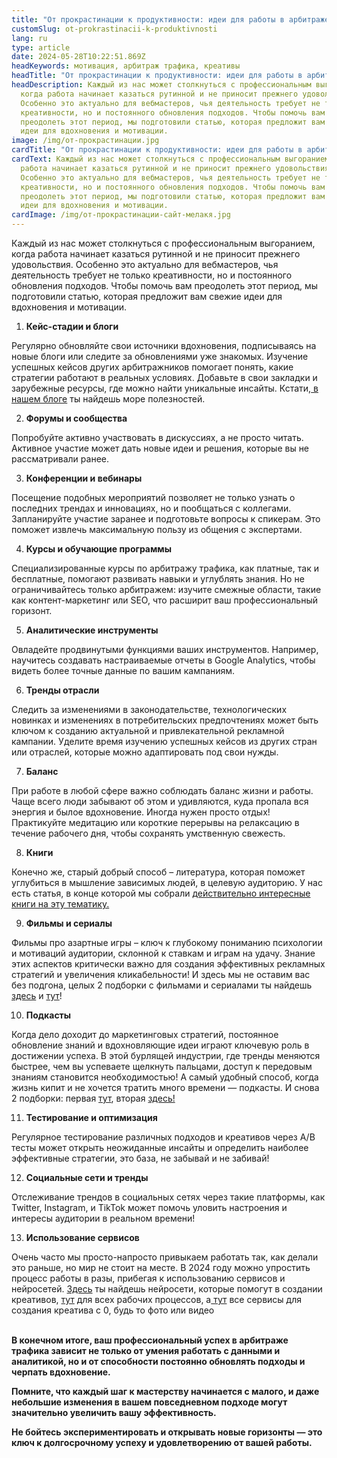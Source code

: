 ```yaml
---
title: "От прокрастинации к продуктивности: идеи для работы в арбитраже трафика"
customSlug: ot-prokrastinacii-k-produktivnosti
lang: ru
type: article
date: 2024-05-28T10:22:51.869Z
headKeywords: мотивация, арбитраж трафика, креативы
headTitle: "От прокрастинации к продуктивности: идеи для работы в арбитраже трафика"
headDescription: Каждый из нас может столкнуться с профессиональным выгоранием,
  когда работа начинает казаться рутинной и не приносит прежнего удовольствия.
  Особенно это актуально для вебмастеров, чья деятельность требует не только
  креативности, но и постоянного обновления подходов. Чтобы помочь вам
  преодолеть этот период, мы подготовили статью, которая предложит вам свежие
  идеи для вдохновения и мотивации.
image: /img/от-прокрастинации.jpg
cardTitle: "От прокрастинации к продуктивности: идеи для работы в арбитраже трафика"
cardText: Каждый из нас может столкнуться с профессиональным выгоранием, когда
  работа начинает казаться рутинной и не приносит прежнего удовольствия.
  Особенно это актуально для вебмастеров, чья деятельность требует не только
  креативности, но и постоянного обновления подходов. Чтобы помочь вам
  преодолеть этот период, мы подготовили статью, которая предложит вам свежие
  идеи для вдохновения и мотивации.
cardImage: /img/от-прокрастинации-сайт-мелакя.jpg
---
```



Каждый из нас может столкнуться с профессиональным выгоранием, когда работа начинает казаться рутинной и не приносит прежнего удовольствия. Особенно это актуально для вебмастеров, чья деятельность требует не только креативности, но и постоянного обновления подходов. Чтобы помочь вам преодолеть этот период, мы подготовили статью, которая предложит вам свежие идеи для вдохновения и мотивации.

1. **Кейс-стадии и блоги**

Регулярно обновляйте свои источники вдохновения, подписываясь на новые блоги или следите за обновлениями уже знакомых. Изучение успешных кейсов других арбитражников помогает понять, какие стратегии работают в реальных условиях. Добавьте в свои закладки и зарубежные ресурсы, где можно найти уникальные инсайты. Кстати,[ в нашем блоге](<https://trafflab.io/ru/blog/>) ты найдешь море полезностей. [](https://trafflab.io/ru/blog/)

2. **Форумы и сообщества**

Попробуйте активно участвовать в дискуссиях, а не просто читать. Активное участие может дать новые идеи и решения, которые вы не рассматривали ранее.

3. **Конференции и вебинары**

Посещение подобных мероприятий позволяет не только узнать о последних трендах и инновациях, но и пообщаться с коллегами. Запланируйте участие заранее и подготовьте вопросы к спикерам. Это поможет извлечь максимальную пользу из общения с экспертами.

4. **Курсы и обучающие программы**

Специализированные курсы по арбитражу трафика, как платные, так и бесплатные, помогают развивать навыки и углублять знания. Но не ограничивайтесь только арбитражем: изучите смежные области, такие как контент-маркетинг или SEO, что расширит ваш профессиональный горизонт.

5. **Аналитические инструменты**

Овладейте продвинутыми функциями ваших инструментов. Например, научитесь создавать настраиваемые отчеты в Google Analytics, чтобы видеть более точные данные по вашим кампаниям.

6. **Тренды отрасли**

Следить за изменениями в законодательстве, технологических новинках и изменениях в потребительских предпочтениях может быть ключом к созданию актуальной и привлекательной рекламной кампании. Уделите время изучению успешных кейсов из других стран или отраслей, которые можно адаптировать под свои нужды.

7. **Баланс**

При работе в любой сфере важно соблюдать баланс жизни и работы. Чаще всего люди забывают об этом и удивляются, куда пропала вся энергия и былое вдохновение. Иногда нужен просто отдых! Практикуйте медитацию или короткие перерывы на релаксацию в течение рабочего дня, чтобы сохранять умственную свежесть.

8. **Книги** 

Конечно же, старый добрый способ – литература, которая поможет углубиться в мышление зависимых людей, в целевую аудиторию. У нас есть статья, в конце которой мы собрали [действительно интересные книги на эту тематику. ](<https://trafflab.io/ru/blog/chtoby-dumat-kak-zavisimiy-nujno-stat-zavisimostiu/>)[](https://trafflab.io/ru/blog/chtoby-dumat-kak-zavisimiy-nujno-stat-zavisimostiu/)



9. **Фильмы и сериалы**

Фильмы про азартные игры – ключ к глубокому пониманию психологии и мотиваций аудитории, склонной к ставкам и играм на удачу. Знание этих аспектов критически важно для создания эффективных рекламных стратегий и увеличения кликабельности! И здесь мы не оставим вас без подгона, целых 2 подборки с фильмами и сериалами ты найдешь [здесь](<https://trafflab.io/ru/blog/filmy-pro-azartnye-igry/>) и [тут](<https://trafflab.io/ru/blog/filmy-i-serialy-pro-marketing/>)! [](https://trafflab.io/ru/blog/filmy-pro-azartnye-igry/)

10. **Подкасты**

Когда дело доходит до маркетинговых стратегий, постоянное обновление знаний и вдохновляющие идеи играют ключевую роль в достижении успеха. В этой бурлящей индустрии, где тренды меняются быстрее, чем вы успеваете щелкнуть пальцами, доступ к передовым знаниям становится необходимостью! А самый удобный способ, когда жизнь кипит и не хочется тратить много времени — подкасты. И снова 2 подборки: первая [тут](<https://trafflab.io/ru/blog/podkasty-pro-marketing/>), вторая [здесь!](<https://trafflab.io/ru/blog/podkasty-pro-marketing-chast-2/>)

11. **Тестирование и оптимизация**

Регулярное тестирование различных подходов и креативов через A/B тесты может открыть неожиданные инсайты и определить наиболее эффективные стратегии, это база, не забывай и не забивай! 



12. **Социальные сети и тренды**

Отслеживание трендов в социальных сетях через такие платформы, как Twitter, Instagram, и TikTok может помочь уловить настроения и интересы аудитории в реальном времени!



13. **Использование сервисов**

Очень часто мы просто-напросто привыкаем работать так, как делали это раньше, но мир не стоит на месте. В 2024 году можно упростить процесс работы в разы, прибегая к использованию сервисов и нейросетей. [Здесь](<https://trafflab.io/ru/blog/neiroseti-dlya-sozdaniya-kretivov/>) ты найдешь нейросети, которые помогут в создании креативов, [тут](<https://trafflab.io/ru/blog/top-25-neirosetei-dlya-tvoyei-raboty/>) для всех рабочих процессов, а[ тут](<https://trafflab.io/ru/blog/servisy-dlya-kreativov-arbitrag-trafika/>) все сервисы для создания креатива с 0, будь то фото или видео

**\
В конечном итоге, ваш профессиональный успех в арбитраже трафика зависит не только от умения работать с данными и аналитикой, но и от способности постоянно обновлять подходы и черпать вдохновение.** 

**Помните, что каждый шаг к мастерству начинается с малого, и даже небольшие изменения в вашем повседневном подходе могут значительно увеличить вашу эффективность.**

**Не бойтесь экспериментировать и открывать новые горизонты — это ключ к долгосрочному успеху и удовлетворению от вашей работы.**